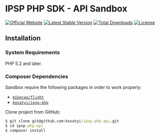 # IPSP PHP SDK - API Sandbox

[![Official Website](https://img.shields.io/badge/official-website-green.svg)](https://ipsp-php.com/)
[![Latest Stable Version](https://poser.pugx.org/kosatyi/ipsp-php-api/version)](https://packagist.org/packages/kosatyi/ipsp-php-api)
[![Total Downloads](https://poser.pugx.org/kosatyi/ipsp-php-api/downloads)](https://packagist.org/packages/kosatyi/ipsp-php-api)
[![License](https://poser.pugx.org/kosatyi/ipsp-php-api/license)](https://packagist.org/packages/kosatyi/ipsp-php-api)

## Installation

### System Requirements

PHP 5.2 and later.

### Composer Dependencies

Sandbox require the following packages in order to work properly:

- [`mikecao/flight`](https://github.com/mikecao/flight)
- [`kosatyi/ipsp-php`](https://github.com/kosatyi/ipsp-php)

Clone project from GitHub:
```cmd
$ git clone git@github.com:kosatyi/ipsp-php-api.git
$ cd ipsp-php-api
$ composer install
```


